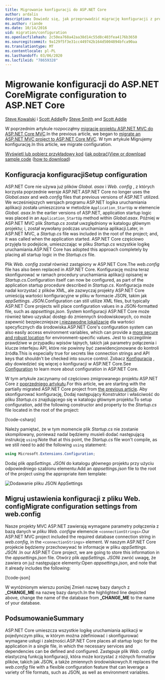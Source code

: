 ```yaml
---
title: Migrowanie konfiguracji do ASP.NET Core
author: ardalis
description: Dowiedz się, jak przeprowadzić migrację konfiguracji z projektu ASP.NET MVC do projektu ASP.NET Core MVC.
ms.author: riande
ms.date: 10/14/2016
uid: migration/configuration
ms.openlocfilehash: 2c50ea768a42aa38d14c55d8c403fea4176b3650
ms.sourcegitcommit: 9a129f5f3e31cc449742b164d5004894bfca90aa
ms.translationtype: MT
ms.contentlocale: pl-PL
ms.lasthandoff: 03/06/2020
ms.locfileid: "78659328"
---
```

# <a name="migrate-configuration-to-aspnet-core"></a><span data-ttu-id="e147c-103">Migrowanie konfiguracji do ASP.NET Core</span><span class="sxs-lookup"><span data-stu-id="e147c-103">Migrate configuration to ASP.NET Core</span></span>

<span data-ttu-id="e147c-104">[Steve Kowalski](https://ardalis.com/) i [Scott Addie](https://scottaddie.com)</span><span class="sxs-lookup"><span data-stu-id="e147c-104">By [Steve Smith](https://ardalis.com/) and [Scott Addie](https://scottaddie.com)</span></span>

<span data-ttu-id="e147c-105">W poprzednim artykule rozpocząłmy [migrację projektu ASP.NET MVC do ASP.NET Core MVC](xref:migration/mvc).</span><span class="sxs-lookup"><span data-stu-id="e147c-105">In the previous article, we began to [migrate an ASP.NET MVC project to ASP.NET Core MVC](xref:migration/mvc).</span></span> <span data-ttu-id="e147c-106">W tym artykule Migrujemy konfigurację.</span><span class="sxs-lookup"><span data-stu-id="e147c-106">In this article, we migrate configuration.</span></span>

<span data-ttu-id="e147c-107">[Wyświetl lub pobierz przykładowy kod](https://github.com/dotnet/AspNetCore.Docs/tree/master/aspnetcore/migration/configuration/samples) ([jak pobrać](xref:index#how-to-download-a-sample))</span><span class="sxs-lookup"><span data-stu-id="e147c-107">[View or download sample code](https://github.com/dotnet/AspNetCore.Docs/tree/master/aspnetcore/migration/configuration/samples) ([how to download](xref:index#how-to-download-a-sample))</span></span>

## <a name="setup-configuration"></a><span data-ttu-id="e147c-108">Konfiguracja konfiguracji</span><span class="sxs-lookup"><span data-stu-id="e147c-108">Setup configuration</span></span>

<span data-ttu-id="e147c-109">ASP.NET Core nie używa już plików *Global. asax* i *Web. config* , z których korzysta poprzednie wersje ASP.NET.</span><span class="sxs-lookup"><span data-stu-id="e147c-109">ASP.NET Core no longer uses the *Global.asax* and *web.config* files that previous versions of ASP.NET utilized.</span></span> <span data-ttu-id="e147c-110">We wcześniejszych wersjach programu ASP.NET logika uruchamiania aplikacji została umieszczona w metodzie `Application_StartUp` w elemencie *Global. asax*.</span><span class="sxs-lookup"><span data-stu-id="e147c-110">In the earlier versions of ASP.NET, application startup logic was placed in an `Application_StartUp` method within *Global.asax*.</span></span> <span data-ttu-id="e147c-111">Później w ASP.NET MVC plik *Startup.cs* został uwzględniony w katalogu głównym projektu; i, został wywołany podczas uruchamiania aplikacji.</span><span class="sxs-lookup"><span data-stu-id="e147c-111">Later, in ASP.NET MVC, a *Startup.cs* file was included in the root of the project; and, it was called when the application started.</span></span> <span data-ttu-id="e147c-112">ASP.NET Core częściowo przyjęła to podejście, umieszczając w pliku *Startup.cs* wszystkie logikę uruchamiania.</span><span class="sxs-lookup"><span data-stu-id="e147c-112">ASP.NET Core has adopted this approach completely by placing all startup logic in the *Startup.cs* file.</span></span>

<span data-ttu-id="e147c-113">Plik *Web. config* został również zastąpiony w ASP.NET Core.</span><span class="sxs-lookup"><span data-stu-id="e147c-113">The *web.config* file has also been replaced in ASP.NET Core.</span></span> <span data-ttu-id="e147c-114">Konfigurację można teraz skonfigurować w ramach procedury uruchamiania aplikacji opisanej w *Startup.cs*.</span><span class="sxs-lookup"><span data-stu-id="e147c-114">Configuration itself can now be configured, as part of the application startup procedure described in *Startup.cs*.</span></span> <span data-ttu-id="e147c-115">Konfiguracja może nadal korzystać z plików XML, ale zazwyczaj projekty ASP.NET Core umieściją wartości konfiguracyjne w pliku w formacie JSON, takim jak *appSettings. JSON*.</span><span class="sxs-lookup"><span data-stu-id="e147c-115">Configuration can still utilize XML files, but typically ASP.NET Core projects will place configuration values in a JSON-formatted file, such as *appsettings.json*.</span></span> <span data-ttu-id="e147c-116">System konfiguracji ASP.NET Core może również łatwo uzyskać dostęp do zmiennych środowiskowych, co może zapewnić bezpieczniejsze [i niezawodne lokalizację](xref:security/app-secrets) dla wartości specyficznych dla środowiska.</span><span class="sxs-lookup"><span data-stu-id="e147c-116">ASP.NET Core's configuration system can also easily access environment variables, which can provide a [more secure and robust location](xref:security/app-secrets) for environment-specific values.</span></span> <span data-ttu-id="e147c-117">Jest to szczególnie prawdziwe w przypadku wpisów tajnych, takich jak parametry połączenia i klucze interfejsu API, które nie powinny być zaewidencjonowane do kontroli źródła.</span><span class="sxs-lookup"><span data-stu-id="e147c-117">This is especially true for secrets like connection strings and API keys that shouldn't be checked into source control.</span></span> <span data-ttu-id="e147c-118">Zobacz [Konfiguracja](xref:fundamentals/configuration/index) , aby dowiedzieć się więcej o konfiguracji w ASP.NET Core.</span><span class="sxs-lookup"><span data-stu-id="e147c-118">See [Configuration](xref:fundamentals/configuration/index) to learn more about configuration in ASP.NET Core.</span></span>

<span data-ttu-id="e147c-119">W tym artykule zaczynamy od częściowo zmigrowanego projektu ASP.NET Core z [poprzedniego artykułu](xref:migration/mvc).</span><span class="sxs-lookup"><span data-stu-id="e147c-119">For this article, we are starting with the partially migrated ASP.NET Core project from [the previous article](xref:migration/mvc).</span></span> <span data-ttu-id="e147c-120">Aby skonfigurować konfigurację, Dodaj następujący Konstruktor i właściwość do pliku *Startup.cs* znajdującego się w katalogu głównym projektu:</span><span class="sxs-lookup"><span data-stu-id="e147c-120">To setup configuration, add the following constructor and property to the *Startup.cs* file located in the root of the project:</span></span>

[!code-csharp[](configuration/samples/WebApp1/src/WebApp1/Startup.cs?range=11-16)]

<span data-ttu-id="e147c-121">Należy pamiętać, że w tym momencie plik *Startup.cs* nie zostanie skompilowany, ponieważ nadal będziemy musieli dodać następującą instrukcję `using`:</span><span class="sxs-lookup"><span data-stu-id="e147c-121">Note that at this point, the *Startup.cs* file won't compile, as we still need to add the following `using` statement:</span></span>

```csharp
using Microsoft.Extensions.Configuration;
```

<span data-ttu-id="e147c-122">Dodaj plik *appSettings. JSON* do katalogu głównego projektu przy użyciu odpowiedniego szablonu elementu:</span><span class="sxs-lookup"><span data-stu-id="e147c-122">Add an *appsettings.json* file to the root of the project using the appropriate item template:</span></span>

![Dodawanie pliku JSON AppSettings](configuration/_static/add-appsettings-json.png)

## <a name="migrate-configuration-settings-from-webconfig"></a><span data-ttu-id="e147c-124">Migruj ustawienia konfiguracji z pliku Web. config</span><span class="sxs-lookup"><span data-stu-id="e147c-124">Migrate configuration settings from web.config</span></span>

<span data-ttu-id="e147c-125">Nasze projekty MVC ASP.NET zawierają wymagane parametry połączenia z bazą danych w *pliku Web. config*w elemencie `<connectionStrings>`.</span><span class="sxs-lookup"><span data-stu-id="e147c-125">Our ASP.NET MVC project included the required database connection string in *web.config*, in the `<connectionStrings>` element.</span></span> <span data-ttu-id="e147c-126">W naszym ASP.NET Core projekcie będziemy przechowywać te informacje w pliku *appSettings. JSON* .</span><span class="sxs-lookup"><span data-stu-id="e147c-126">In our ASP.NET Core project, we are going to store this information in the *appsettings.json* file.</span></span> <span data-ttu-id="e147c-127">Otwórz plik *appSettings. JSON*i zwróć uwagę, że zawiera on już następujące elementy:</span><span class="sxs-lookup"><span data-stu-id="e147c-127">Open *appsettings.json*, and note that it already includes the following:</span></span>

[!code-json[](../migration/configuration/samples/WebApp1/src/WebApp1/appsettings.json?highlight=4)]

<span data-ttu-id="e147c-128">W wyróżnionym wierszu poniżej Zmień nazwę bazy danych z **_CHANGE_ME** na nazwę bazy danych.</span><span class="sxs-lookup"><span data-stu-id="e147c-128">In the highlighted line depicted above, change the name of the database from **_CHANGE_ME** to the name of your database.</span></span>

## <a name="summary"></a><span data-ttu-id="e147c-129">Podsumowanie</span><span class="sxs-lookup"><span data-stu-id="e147c-129">Summary</span></span>

<span data-ttu-id="e147c-130">ASP.NET Core umieszcza wszystkie logikę uruchamiania aplikacji w pojedynczym pliku, w którym można zdefiniować i skonfigurować wymagane usługi i zależności.</span><span class="sxs-lookup"><span data-stu-id="e147c-130">ASP.NET Core places all startup logic for the application in a single file, in which the necessary services and dependencies can be defined and configured.</span></span> <span data-ttu-id="e147c-131">Zastępuje plik *Web. config* elastyczną funkcją konfiguracji, która może korzystać z różnych formatów plików, takich jak JSON, a także zmiennych środowiskowych.</span><span class="sxs-lookup"><span data-stu-id="e147c-131">It replaces the *web.config* file with a flexible configuration feature that can leverage a variety of file formats, such as JSON, as well as environment variables.</span></span>
